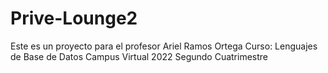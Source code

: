 # Prive-Lounge2

Este es un proyecto para el profesor Ariel Ramos Ortega
Curso: Lenguajes de Base de Datos Campus Virtual
2022 Segundo Cuatrimestre
